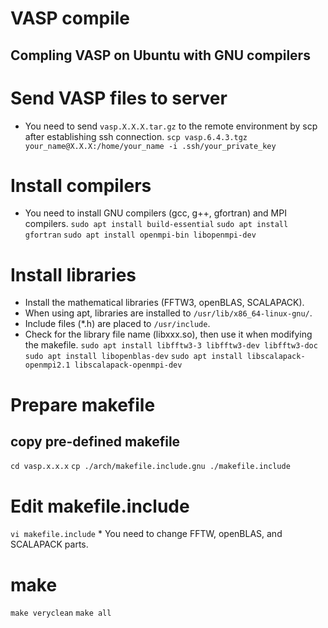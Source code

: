 # VASP compile
## Compling VASP on Ubuntu with GNU compilers
# Send VASP files to server
* You need to send `vasp.X.X.X.tar.gz` to the remote environment by scp after establishing ssh connection.
`scp vasp.6.4.3.tgz your_name@X.X.X:/home/your_name -i .ssh/your_private_key`

# Install compilers
* You need to install GNU compilers (gcc, g++, gfortran) and MPI compilers.
`sudo apt install build-essential`
`sudo apt install gfortran`
`sudo apt install openmpi-bin libopenmpi-dev`

# Install libraries
* Install the mathematical libraries (FFTW3, openBLAS, SCALAPACK).
* When using apt, libraries are installed to `/usr/lib/x86_64-linux-gnu/`.
* Include files (\*.h) are placed to `/usr/include`.
* Check for the library file name (libxxx.so), then use it when modifying the makefile.
`sudo apt install libfftw3-3 libfftw3-dev libfftw3-doc`
`sudo apt install libopenblas-dev`
`sudo apt install libscalapack-openmpi2.1 libscalapack-openmpi-dev`

# Prepare makefile
## copy pre-defined makefile
`cd vasp.x.x.x`
`cp ./arch/makefile.include.gnu ./makefile.include`

# Edit makefile.include
`vi makefile.include`
	* You need to change FFTW, openBLAS, and SCALAPACK parts.

# make
`make veryclean`
`make all`

